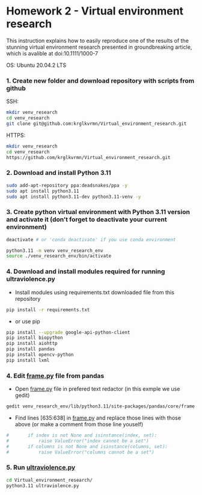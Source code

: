 # Homework 2 - Virtual environment research

This instruction explains how to easily reproduce one of the results of the stunning virtual environment research presented in groundbreaking article, which is avalible at doi:10.1111/1000-7 

OS: Ubuntu 20.04.2 LTS

### 1. Create new folder and download repository with scripts from github

SSH:

```bash
mkdir venv_research
cd venv_research
git clone git@github.com:krglkvrmn/Virtual_environment_research.git
```

HTTPS:

```bash
mkdir venv_research
cd venv_research
https://github.com/krglkvrmn/Virtual_environment_research.git
```

### 2. Download and install Python 3.11

```bash
sudo add-apt-repository ppa:deadsnakes/ppa -y
sudo apt install python3.11
sudo apt install python3.11-dev python3.11-venv -y
```

### 3. Create python virtual environment with Python 3.11 version and activate it (don’t forget to deactivate your current environment)

```bash
deactivate # or 'conda deactivate' if you use conda environment
```

```bash
python3.11 -m venv venv_research_env
source ./venv_research_env/bin/activate
```

### 4. Download and install modules required for running ultraviolence.py

- Install modules using requirements.txt downloaded file from this repository

```bash
pip install -r requirements.txt
```

- or use pip

```bash
pip install --upgrade google-api-python-client
pip install biopython
pip install aiohttp
pip install pandas
pip install opencv-python
pip install lxml
```

### 4. Edit [frame.py](http://frame.py) file from pandas

- Open [frame.py](http://frame.py) file in prefered text redactor (in this exmple we use gedit)

```bash
gedit venv_research_env/lib/python3.11/site-packages/pandas/core/frame.py
```

- Find lines [635:638] in [frame.py](http://frame.py/) and replace those lines with those above (or make a comment from those line youself)

```python
#		if index is not None and isinstance(index, set):
#			raise ValueError("index cannot be a set")
#		if columns is not None and isinstance(columns, set):
#			raise ValueError("columns cannot be a set")
```

### 5. Run [ultraviolence.py](http://ultraviolence.py)

```bash
cd Virtual_environment_research/
python3.11 ultraviolence.py
```
